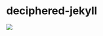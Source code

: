 # deciphered-jekyll
[![](https://img.shields.io/github/languages/code-size/theboxahaan/deciphered-jekyll)]("https://github.com/theboxahaan/deciphered-jekyll")
